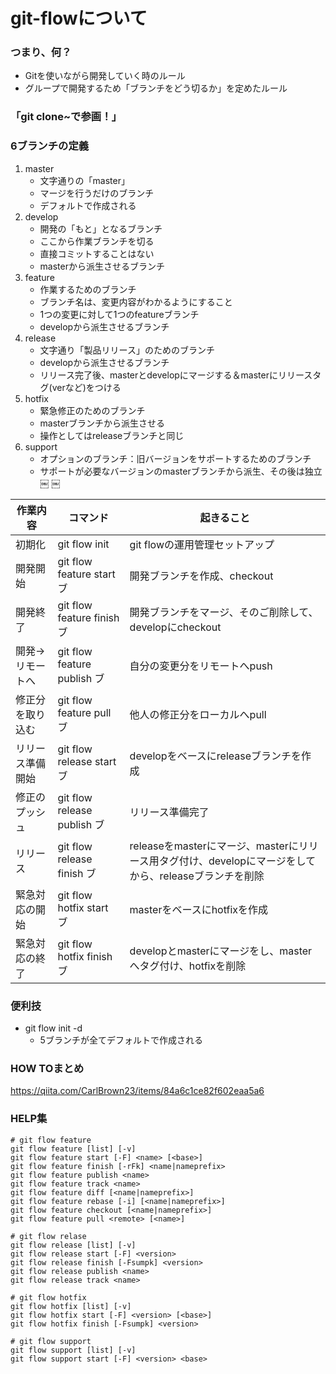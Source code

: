 # git-flowについて
### つまり、何？
- Gitを使いながら開発していく時のルール
- グループで開発するため「ブランチをどう切るか」を定めたルール

### 「git clone~で参画！」

### 6ブランチの定義
1. master
    - 文字通りの「master」
    - マージを行うだけのブランチ
    - デフォルトで作成される
2. develop
    - 開発の「もと」となるブランチ
    - ここから作業ブランチを切る
    - 直接コミットすることはない
    - masterから派生させるブランチ
3. feature
    - 作業するためのブランチ
    - ブランチ名は、変更内容がわかるようにすること
    - 1つの変更に対して1つのfeatureブランチ
    - developから派生させるブランチ
4. release
    - 文字通り「製品リリース」のためのブランチ
    - developから派生させるブランチ
    - リリース完了後、masterとdevelopにマージする＆masterにリリースタグ(verなど)をつける
5. hotfix
    - 緊急修正のためのブランチ
    - masterブランチから派生させる
    - 操作としてはreleaseブランチと同じ
6. support
    - オプションのブランチ：旧バージョンをサポートするためのブランチ
    - サポートが必要なバージョンのmasterブランチから派生、その後は独立
￼
￼

|作業内容|コマンド|起きること|
|------|--------|--------|
|初期化|git flow init|git flowの運用管理セットアップ|
|開発開始|git flow feature start ブ|開発ブランチを作成、checkout|
|開発終了|git flow feature finish ブ|開発ブランチをマージ、そのご削除して、developにcheckout|
|開発→リモートへ|git flow feature publish ブ|自分の変更分をリモートへpush|
|修正分を取り込む|git flow feature pull ブ|他人の修正分をローカルへpull|
|リリース準備開始|git flow release start ブ|developをベースにreleaseブランチを作成|
|修正のプッシュ|git flow release publish ブ|リリース準備完了|
|リリース|git flow release finish ブ|releaseをmasterにマージ、masterにリリース用タグ付け、developにマージをしてから、releaseブランチを削除|
|緊急対応の開始|git flow hotfix start ブ|masterをベースにhotfixを作成|
|緊急対応の終了|git flow hotfix finish ブ|developとmasterにマージをし、masterへタグ付け、hotfixを削除|


### 便利技
- git flow init -d
    - 5ブランチが全てデフォルトで作成される


### HOW TOまとめ
https://qiita.com/CarlBrown23/items/84a6c1ce82f602eaa5a6

### HELP集
```git
# git flow feature
git flow feature [list] [-v]
git flow feature start [-F] <name> [<base>]
git flow feature finish [-rFk] <name|nameprefix>
git flow feature publish <name>
git flow feature track <name>
git flow feature diff [<name|nameprefix>]
git flow feature rebase [-i] [<name|nameprefix>]
git flow feature checkout [<name|nameprefix>]
git flow feature pull <remote> [<name>]

# git flow relase
git flow release [list] [-v]
git flow release start [-F] <version>
git flow release finish [-Fsumpk] <version>
git flow release publish <name>
git flow release track <name>

# git flow hotfix
git flow hotfix [list] [-v]
git flow hotfix start [-F] <version> [<base>]
git flow hotfix finish [-Fsumpk] <version>

# git flow support
git flow support [list] [-v]
git flow support start [-F] <version> <base>
```

